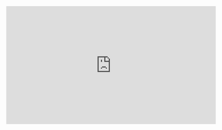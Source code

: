 <iframe width="560" height="315" src="https://www.youtube.com/embed/bW8djf4o0lU" title="YouTube video player" frameborder="0" allow="accelerometer; autoplay; clipboard-write; encrypted-media; gyroscope; picture-in-picture" allowfullscreen></iframe>

